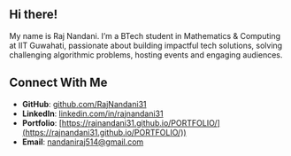 ## Hi there!

My name is Raj Nandani. I’m a BTech student in Mathematics & Computing at IIT Guwahati, 
passionate about building impactful tech solutions, solving challenging algorithmic problems,
hosting events and engaging audiences.

## Connect With Me
- **GitHub**: [github.com/RajNandani31](https://github.com/RajNandani31)
- **LinkedIn**: [linkedin.com/in/rajnandani31](https://linkedin.com/in/rajnandani31)
- **Portfolio**: [https://rajnandani31.github.io/PORTFOLIO/](https://rajnandani31.github.io/PORTFOLIO/))
- **Email**: nandaniraj514@gmail.com

